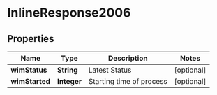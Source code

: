 

# InlineResponse2006


## Properties

Name | Type | Description | Notes
------------ | ------------- | ------------- | -------------
**wimStatus** | **String** | Latest Status |  [optional]
**wimStarted** | **Integer** | Starting time of process |  [optional]



